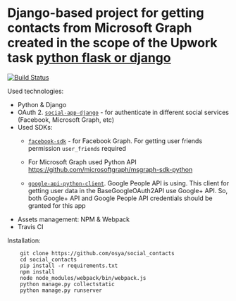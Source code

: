  # Django-based project for getting contacts from Microsoft Graph created in the scope of the Upwork task [python flask or django](https://www.upwork.com/ab/proposals/923638495980134400)
[![Build Status](https://travis-ci.org/osya/social_contacts.svg?branch=master)](https://travis-ci.org/osya/social_contacts)

Used technologies:
- Python & Django
- OAuth 2. [`social-app-django`](github.com/python-social-auth/social-app-django) - for authenticate in different social services (Facebook, Microsoft Graph, etc)
- Used SDKs:
    - [`facebook-sdk`](https://github.com/mobolic/facebook-sdk) - for Facebook Graph. For getting user friends permission `user_friends` required

    - For Microsoft Graph used Python API https://github.com/microsoftgraph/msgraph-sdk-python
    - [`google-api-python-client`](https://github.com/google/google-api-python-client/). Google People API is using. This client for getting user data in the BaseGoogleOAuth2API use Google+ API. So, both Google+ API and Google People API credentials should be granted for this app 
- Assets management: NPM & Webpack
- Travis CI

Installation:
```
    git clone https://github.com/osya/social_contacts
    cd social_contacts
    pip install -r requirements.txt
    npm install
    node node_modules/webpack/bin/webpack.js
    python manage.py collectstatic
    python manage.py runserver
```
